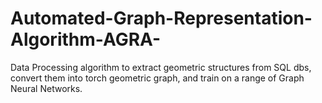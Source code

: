 # Automated-Graph-Representation-Algorithm-AGRA-
Data Processing algorithm to extract geometric structures from SQL dbs, convert them into torch geometric graph, and train on a range of Graph Neural Networks.
